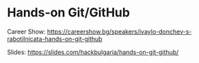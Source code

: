 # Hands-on Git/GitHub

Career Show: https://careershow.bg/speakers/ivaylo-donchev-s-rabotilnicata-hands-on-git-github

Slides: https://slides.com/hackbulgaria/hands-on-git-github/
